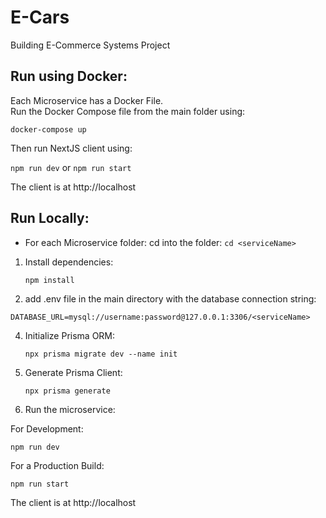 # E-Cars

Building E-Commerce Systems Project <br>

  ## Run using Docker:
  Each Microservice has a Docker File.<br>
  Run the Docker Compose file from the main folder using: <br>
  
  `docker-compose up` <br>
  
  Then run NextJS client using: <br>
  
   `npm run dev` or `npm run start` <br>

   The client is at http://localhost


## Run Locally:

- For each Microservice folder:
 cd into the folder: `cd <serviceName>`
1) Install dependencies:<br>

   `npm install`

2) add .env file in the main directory with the database connection string: <br>

`DATABASE_URL=mysql://username:password@127.0.0.1:3306/<serviceName>`

4) Initialize Prisma ORM:<br>

   `npx prisma migrate dev --name init`
   
6) Generate Prisma Client:<br>

   `npx prisma generate`
   
8) Run the microservice:<br>

  For Development:
  
  `npm run dev`

  For a Production Build:
  
  `npm run start`
  <br>

   The client is at http://localhost

  
